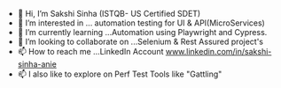 - 👋 Hi, I’m Sakshi Sinha (ISTQB- US Certified SDET)
- 👀 I’m interested in ... automation testing for UI & API(MicroServices)
- 🌱 I’m currently learning ...Automation using Playwright and Cypress.
- 💞️ I’m looking to collaborate on ...Selenium & Rest Assured project's
- 📫 How to reach me ...LinkedIn Account www.linkedin.com/in/sakshi-sinha-anie
- 📫 I also like to explore on Perf Test Tools like "Gattling"

<!---
SakAnie/SakAnie is a ✨ special ✨ repository because its `README.md` (this file) appears on your GitHub profile.
You can click the Preview link to take a look at your changes.
--->
